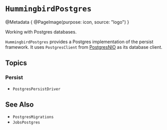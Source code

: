 # ``HummingbirdPostgres``

@Metadata {
    @PageImage(purpose: icon, source: "logo")
}

Working with Postgres databases.

`HummingbirdPostgres` provides a Postgres implementation of the persist framework. It uses `PostgresClient` from [PostgresNIO](https://github.com/vapor/postgres-nio) as its database client.

## Topics

### Persist

- ``PostgresPersistDriver``

## See Also

- ``PostgresMigrations``
- ``JobsPostgres``

